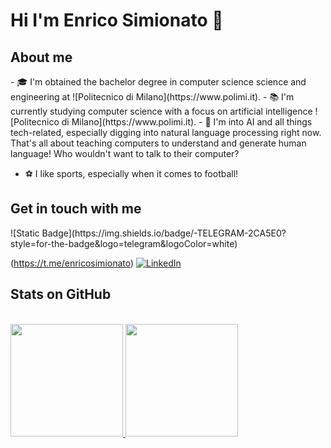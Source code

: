 <h1 align="left">Hi I'm Enrico Simionato 👋</h1>

<h2 align="left">About me</h2>
- 🎓 I'm obtained the bachelor degree in computer science science and engineering at ![Politecnico di Milano](https://www.polimi.it).
- 📚 I'm currently studying computer science with a focus on artificial intelligence ![Politecnico di Milano](https://www.polimi.it).
- 🔭 I'm into AI and all things tech-related, especially digging into natural language processing right now. That's all about teaching computers to understand and generate human language! Who wouldn't want to talk to their computer?

- ⚽ I like sports, especially when it comes to football!
  
<h2 align="left">Get in touch with me</h2>
![Static Badge](https://img.shields.io/badge/-TELEGRAM-2CA5E0?style=for-the-badge&logo=telegram&logoColor=white)

(https://t.me/enricosimionato)
[![LinkedIn](https://img.shields.io/badge/-LINKEDIN-0077B5?style=for-the-badge&logo=linkedin&logoColor=white)](https://www.linkedin.com/in/enrico-simionato-5791b919/)

<h2 align="left">Stats on GitHub</h2>
<br/>
<a href="https://github.com/EnricoSimionato">
  <img height="180em" src="https://github-readme-stats.vercel.app/api?username=EnricoSimionato&show_icons=true&theme=dark"/>
  <img height="180em" src="https://github-readme-stats.vercel.app/api/top-langs/?username=EnricoSimionato&show_icons=true&theme=dark&layout=compact"/>
</a>
<br/>
